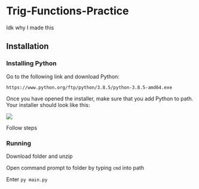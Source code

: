 # Trig-Functions-Practice
Idk why I made this 

## Installation

### Installing Python

Go to the following link and download Python:

`https://www.python.org/ftp/python/3.8.5/python-3.8.5-amd64.exe`

Once you have opened the installer, make sure that you add Python to path. Your installer should look like this:

<img align="center" src="https://i.imgur.com/iefWNyw.png">

Follow steps

### Running

Download folder and unzip

Open command prompt to folder by typing `cmd` into path

Enter `py main.py`
